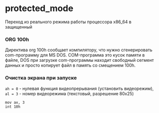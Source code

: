 # protected_mode
Переход из реального режима работы процессора x86_64 в защищенный

### ORG 100h
Директива org 100h сообщает компилятору, что нужно сгенерировать com-программу для MS DOS.
COM-программа это кусок памяти в файле, DOS при загрузке com-программы находит свободный сегмент данных и просто копирует файл в память со смещением 100h.

### Очистка экрана при запуске
`ah = 0` - нулевая функция видеопрерывания (установить видеорежим), `al = 3` - номер видеорежима (текстовый, разрешение 80x25) 
```
mov ax, 3
int 10h
```
